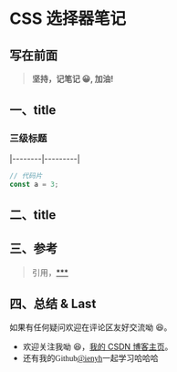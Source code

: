 # CSS 选择器笔记

## 写在前面

> **坚持，记笔记 😀, 加油!**

## 一、title

### 三级标题

|--------|---------|

```javascript
// 代码片
const a = 3;
```

## 二、title

## 三、参考

> 引用，[\*\*\*]()

## 四、总结 & Last

如果有任何疑问欢迎在评论区友好交流呦 😆。

- 欢迎关注我呦 😆，[我的 CSDN 博客主页](https://blog.csdn.net/qq_45265059)。
- 还有我的<font face="Hack">Github[@ienyh](https://github.com/ienyh)<font>一起学习哈哈哈 👨‍💻
